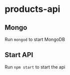 # products-api

## Mongo

Run `mongod` to start MongoDB

## Start API

Run `npm start` to start the api
